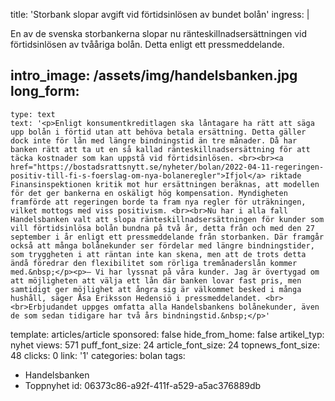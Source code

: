 title: 'Storbank slopar avgift vid förtidsinlösen av bundet bolån'
ingress: |
  <p>En av de svenska storbankerna slopar nu ränteskillnadsersättningen vid förtidsinlösen av  tvååriga bolån. Detta enligt ett pressmeddelande.
  </p>
  
intro_image: /assets/img/handelsbanken.jpg
long_form:
  -
    type: text
    text: '<p>Enligt konsumentkreditlagen ska låntagare ha rätt att säga upp bolån i förtid utan att behöva betala ersättning. Detta gäller dock inte för lån med längre bindningstid än tre månader. Då har banken rätt att ta ut en så kallad ränteskillnadsersättning för att täcka kostnader som kan uppstå vid förtidsinlösen. <br><br><a href="https://bostadsrattsnytt.se/nyheter/bolan/2022-04-11-regeringen-positiv-till-fi-s-foerslag-om-nya-bolaneregler">Ifjol</a> riktade Finansinspektionen kritik mot hur ersättningen beräknas, att modellen för det ger bankerna en oskäligt hög kompensation. Myndigheten framförde att regeringen borde ta fram nya regler för uträkningen, vilket mottogs med viss positivism. <br><br>Nu har i alla fall Handelsbanken valt att slopa ränteskillnadsersättningen för kunder som vill förtidsinlösa bolån bundna på två år, detta från och med den 27 september i år enligt ett pressmeddelande från storbanken. Där framgår också att många bolånekunder ser fördelar med längre bindningstider, som tryggheten i att räntan inte kan skena, men att de trots detta ändå föredrar den flexibilitet som rörliga tremånaderslån kommer med.&nbsp;</p><p>– Vi har lyssnat på våra kunder. Jag är övertygad om att möjligheten att välja ett lån där banken lovar fast pris, men samtidigt ger möjlighet att ångra sig är välkommet besked i många hushåll, säger Åsa Eriksson Hedensiö i pressmeddelandet. <br><br>Erbjudandet uppges omfatta alla Handelsbankens bolånekunder, även de som sedan tidigare har två års bindningstid.&nbsp;</p>'
template: articles/article
sponsored: false
hide_from_home: false
artikel_typ: nyhet
views: 571
puff_font_size: 24
article_font_size: 24
topnews_font_size: 48
clicks: 0
link: '1'
categories: bolan
tags:
  - Handelsbanken
  - Toppnyhet
id: 06373c86-a92f-411f-a529-a5ac376889db
